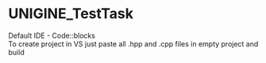 # UNIGINE_TestTask
Default IDE - Code::blocks  
To create project in VS just paste all .hpp and .cpp files in empty project and build
